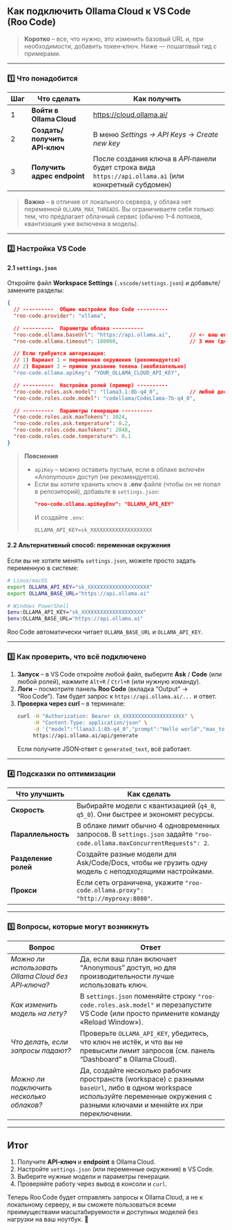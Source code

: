 ## Как подключить **Ollama Cloud** к VS Code (Roo Code)

> **Коротко** – все, что нужно, это изменить базовый URL и, при необходимости, добавить токен‑ключ. Ниже — пошаговый гид с примерами.

---

### 1️⃣  Что понадобится

| Шаг | Что сделать | Как получить |
|-----|-------------|--------------|
| 1 | **Войти в Ollama Cloud** | https://cloud.ollama.ai/ |
| 2 | **Создать/получить API‑ключ** | В меню *Settings → API Keys* → *Create new key* |
| 3 | **Получить адрес endpoint** | После создания ключа в *API*‑панели будет строка вида `https://api.ollama.ai` (или конкретный субдомен) |

> **Важно** – в отличие от локального сервера, у облака нет переменной `OLLAMA_MAX_THREADS`. Вы ограничиваете себя только тем, что предлагает облачный сервис (обычно 1–4 потоков, квантизация уже включена в модель).

---

### 2️⃣  Настройка VS Code

#### 2.1  `settings.json`

Откройте файл **Workspace Settings** (`.vscode/settings.json`) и добавьте/замените разделы:

```json
{
  // ----------  Общие настройки Roo Code ----------
  "roo-code.provider": "ollama",

  // ----------  Параметры облака ----------
  "roo-code.ollama.baseUrl": "https://api.ollama.ai",      // <‑ ваш endpoint
  "roo-code.ollama.timeout": 180000,                       // 3 мин (достаточно)

  // Если требуется авторизация:
  // 1) Вариант 1 – переменная окружения (рекомендуется)
  // 2) Вариант 2 – прямое указание токена (необязательно)
  "roo-code.ollama.apiKey": "YOUR_OLLAMA_CLOUD_API_KEY",

  // ----------  Настройки ролей (пример) ----------
  "roo-code.roles.ask.model": "llama3.1:8b-q4_0",          // любой доступный в облаке
  "roo-code.roles.code.model": "codellama/CodeLlama-7b-q4_0",

  // ----------  Параметры генерации ----------
  "roo-code.roles.ask.maxTokens": 1024,
  "roo-code.roles.ask.temperature": 0.2,
  "roo-code.roles.code.maxTokens": 2048,
  "roo-code.roles.code.temperature": 0.1
}
```

> **Пояснения**  
> * `apiKey` – можно оставить пустым, если в облаке включён «Anonymous» доступ (не рекомендуется).  
> * Если вы хотите хранить ключ в **.env** файле (чтобы он не попал в репозиторий), добавьте в `settings.json`:  
>   ```json
>   "roo-code.ollama.apiKeyEnv": "OLLAMA_API_KEY"
>   ```  
>   И создайте `.env`:
>   ```
>   OLLAMA_API_KEY=sk_XXXXXXXXXXXXXXXXXXXX
>   ```  

#### 2.2  Альтернативный способ: переменная окружения

Если вы не хотите менять `settings.json`, можете просто задать переменную в системе:

```bash
# Linux/macOS
export OLLAMA_API_KEY="sk_XXXXXXXXXXXXXXXXXXXX"
export OLLAMA_BASE_URL="https://api.ollama.ai"

# Windows PowerShell
$env:OLLAMA_API_KEY="sk_XXXXXXXXXXXXXXXXXXXX"
$env:OLLAMA_BASE_URL="https://api.ollama.ai"
```

Roo Code автоматически читает `OLLAMA_BASE_URL` и `OLLAMA_API_KEY`.

---

### 3️⃣  Как проверить, что всё подключено

1. **Запуск** – в VS Code откройте любой файл, выберите **Ask** / **Code** (или любой ролей), нажмите `Alt+R` / `Ctrl+R` (или нужную команду).
2. **Логи** – посмотрите панель **Roo Code** (вкладка “Output” → “Roo Code”). Там будет запрос к `https://api.ollama.ai/...` и ответ.
3. **Проверка через curl** – в терминале:
   ```bash
   curl -H "Authorization: Bearer sk_XXXXXXXXXXXXXXXXXXXX" \
        -H "Content-Type: application/json" \
        -d '{"model":"llama3.1:8b-q4_0","prompt":"Hello world","max_tokens":20}' \
        https://api.ollama.ai/api/generate
   ```
   Если получите JSON‑ответ с `generated_text`, всё работает.

---

### 4️⃣  Подсказки по оптимизации

| Что улучшить | Как сделать |
|--------------|-------------|
| **Скорость** | Выбирайте модели с квантизацией (`q4_0`, `q5_0`). Они быстрее и экономят ресурсы. |
| **Параллельность** | В облаке лимит обычно 4 одновременных запросов. В `settings.json` задайте `"roo-code.ollama.maxConcurrentRequests": 2`. |
| **Разделение ролей** | Создайте разные модели для Ask/Code/Docs, чтобы не грузить одну модель с неподходящими настройками. |
| **Прокси** | Если сеть ограничена, укажите `"roo-code.ollama.proxy": "http://myproxy:8080"`. |

---

### 5️⃣  Вопросы, которые могут возникнуть

| Вопрос | Ответ |
|--------|-------|
| *Можно ли использовать Ollama Cloud без API‑ключа?* | Да, если ваш план включает “Anonymous” доступ, но для производительности лучше использовать ключ. |
| *Как изменить модель на лету?* | В `settings.json` поменяйте строку `"roo-code.roles.ask.model"` и перезапустите VS Code (или просто примените команду «Reload Window»). |
| *Что делать, если запросы падают?* | Проверьте `OLLAMA_API_KEY`, убедитесь, что ключ не истёк, и что вы не превысили лимит запросов (см. панель “Dashboard” в Ollama Cloud). |
| *Можно ли подключить несколько облаков?* | Да, создайте несколько рабочих пространств (workspace) с разными `baseUrl`, либо в одном workspace используйте переменные окружения с разными ключами и меняйте их при переключении. |

---

## Итог

1. Получите **API‑ключ** и **endpoint** в Ollama Cloud.  
2. Настройте `settings.json` (или переменные окружения) в VS Code.  
3. Выберите нужные модели и параметры генерации.  
4. Проверяйте работу через вывод в консоли и `curl`.

Теперь Roo Code будет отправлять запросы к Ollama Cloud, а не к локальному серверу, и вы сможете пользоваться всеми преимуществами масштабируемости и доступных моделей без нагрузки на ваш ноутбук. 🚀